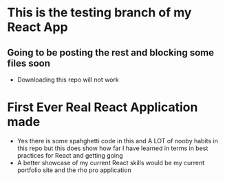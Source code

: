 # **This is the testing branch of my React App**
## Going to be posting the rest and blocking some files soon
  - Downloading this repo will not work
  
# First Ever Real React Application made

  - Yes there is some spahghetti code in this and A LOT of nooby habits in this repo but this does show how far I have learned in terms in best practices for React and getting going 
  - A better showcase of my current React skills would be my current portfolio site and the rho pro application 
